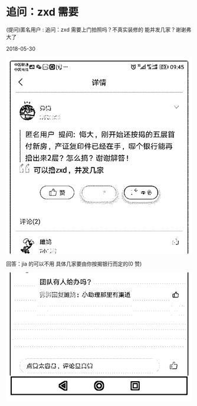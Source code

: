 # 追问：zxd 需要

(提问)匿名用户 : 追问：zxd 需要上门拍照吗？不真实装修的 能并发几家？谢谢弗大了

2018-05-30

![image](img/Image_147.png)

回答：jia 的可以不用 具体几家要由你按揭银行而定的(0 赞)

![image](img/Image_148.png)